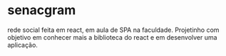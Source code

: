 # senacgram
rede social feita em react, em aula de SPA na faculdade.
Projetinho com objetivo em conhecer mais a biblioteca do react e em desenvolver uma aplicação.
